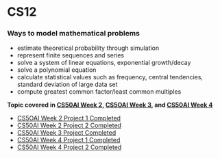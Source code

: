 # CS12

### Ways to model mathematical problems
- estimate theoretical probability through simulation
- represent finite sequences and series
- solve a system of linear equations, exponential growth/decay
- solve a polynomial equation
- calculate statistical values such as frequency, central tendencies, standard deviation of large data set
- compute greatest common factor/least common multiples

**Topic covered in [CS50AI Week 2](https://cs50.harvard.edu/ai/2023/weeks/2/), [CS5OAI Week 3](https://cs50.harvard.edu/ai/2023/weeks/3/), and [CS50AI Week 4](https://cs50.harvard.edu/ai/2023/weeks/4/)**
- [CS5OAI Week 2 Project 1 Completed](https://github.com/titancoder12/CS50AI-PageRank)
- [CS50AI Week 2 Project 2 Completed](https://github.com/titancoder12/CS50AI-Heredity)
- [CS50AI Week 3 Project Completed](https://github.com/titancoder12/CS50AI-Crossword)
- [CS50AI Week 4 Project 1 Completed](https://github.com/titancoder12/CS50AI-Shopping)
- [CS50AI Week 4 Project 2 Completed](https://github.com/titancoder12/CS50AI-Nim)
